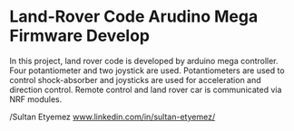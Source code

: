 # Land-Rover Code Arudino Mega Firmware Develop 

In this project, land rover code is developed by arduino mega controller. Four potantiometer and two joystick are used. Potantiometers are used to control shock-absorber and joysticks are used for acceleration and direction control. Remote control and land rover car is communicated via NRF modules.

/Sultan Etyemez 
www.linkedin.com/in/sultan-etyemez/
